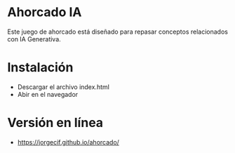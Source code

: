 # Ahorcado IA
Este juego de ahorcado está diseñado para repasar conceptos relacionados con IA Generativa.


# Instalación
- Descargar el archivo index.html
- Abir en el navegador

# Versión en línea
- https://jorgecif.github.io/ahorcado/

